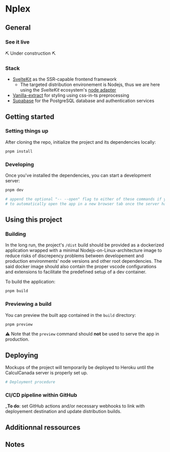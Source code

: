 # Nplex

## General

### See it live

:pick: Under construction :pick:

### Stack

- [SvelteKit](https://kit.svelte.dev/) as the SSR-capable frontend framework
  - The targeted distribution environement is Nodejs, thus we are here using the _SvelteKit_ ecosystem's [node adapter](https://kit.svelte.dev/docs#adapters)
- [Vanilla-extract](https://vanilla-extract.style/) for styling using css-in-ts preprocessing
- [Supabase](https://supabase.io/) for the PostgreSQL database and authentication services

## Getting started

### Setting things up

After cloning the repo, initialize the project and its dependencies locally:

```sh
pnpm install
```

### Developing

Once you've installed the dependencies, you can start a development server:

```sh
pnpm dev

# append the optional "-- --open" flag to either of these commands if you want
# to automatically open the app in a new browser tab once the server has started
```

## Using this project

### Building

In the long run, the project's `/dist` build should be provided as a dockerized application wrapped with a minimal Nodejs-on-Linux-architecture image to reduce risks of discrepency problems between developement and production environments' node versions and other root dependencies. The said docker image should also contain the proper vscode configurations and extensions to facilitate the predefined setup of a dev container.

To build the application:

```sh
pnpm build
```

### Previewing a build

You can preview the built app contained in the `build` directory:

```sh
pnpm preview
```

:warning: Note that the `preview` command should **not** be used to serve the app in production.

## Deploying

Mockups of the project will temporarily be deployed to Heroku until the CalculCanada server is properly set up.

```sh
# Deployment procedure
```

### CI/CD pipeline within GitHub

_**To do**: set GitHub actions and/or necessary webhooks to link with deployement destination and update distribution builds.

## Additionnal ressources

## Notes
